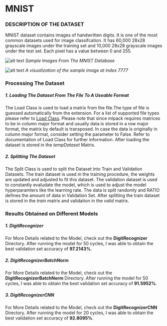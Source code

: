 # MNIST

### DESCRIPTION OF THE DATASET

MNIST dataset contains images of handwritten digits. It is one of the most common datasets used for image classifcation. It has 60,000 28x28 grayscale images under the training set and 10,000 28x28 grayscale images under the test set. Each pixel has a value between 0 and 255.

![alt text](https://upload.wikimedia.org/wikipedia/commons/2/27/MnistExamples.png "Sample Images From The MNIST Database")
*Sample Images From The MNIST Database*

![alt text](https://miro.medium.com/max/490/1*nlfLUgHUEj5vW7WVJpxY-g.png "A visualization of the sample image at index 7777")
*A visualization of the sample image at index 7777*

### Processing The Dataset

##### 1. Loading The Dataset From The File To A Useable Format
The Load Class is used to load a matrix from the file.The type of file is guessed automatically from the extension. For a list of supported file types please refer to [Load Class](https://github.com/mlpack/mlpack/blob/master/src/mlpack/core/data/load.hpp). Please note that since mlpack requires matrices to be in column major format and usually data is stored in a row major format, the matrix by default is transposed. In case the data is originally in column major format, consider setting the parameter to False. Refer to documentation of Load Class for further information.
After loading the dataset is stored in the *tempDataset* Matrix.

##### 2. Splitting The Dataset
The Split Class is used to split the Dataset into Train and Validation Datasets. The train dataset is used in the training procedure, the weights are updated and adjusted to fit this dataset. The validation dataset is used to constantly evaludate the model, which is used to adjust the model hyperparamters like the learning rate. The data is split randomly and RATIO defines the amount of data in Validation Set.
After splitting the train dataset is stored in the *train* matrix and validation in the *valid* matrix.

### Results Obtained on Different Models

##### 1. DigitRecognizer
For More Details related to the Model, check out the **DigitRecognizer** Directory.
After running the model for 50 cycles, I was able to obtain the best validation set accuracy of **97.2143%**.

##### 2. DigitRecognizerBatchNorm
For More Details related to the Model, check out the **DigitRecognizerBatchNorm** Directory.
After running the model for 50 cycles, I was able to obtain the best validation set accuracy of **91.5952%**.

##### 3. DigitRecognizerCNN
For More Details related to the Model, check out the **DigitRecognizerCNN** Directory.
After running the model for 20 cycles, I was able to obtain the best validation set accuracy of **92.8095%**.